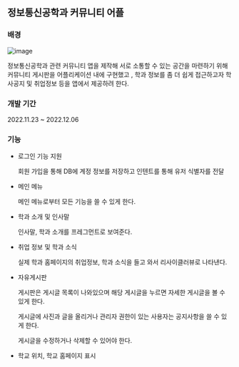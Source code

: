 ## 정보통신공학과 커뮤니티 어플
### 배경
![image](https://github.com/user-attachments/assets/c71bd3b2-6dde-4af2-879e-8d923348266e)

정보통신공학과 관련 커뮤니티 앱을 제작해 서로 소통할 수 있는 공간을 마련하기 위해
커뮤니티 게시판을 어플리케이션 내에 구현했고 , 학과 정보를 좀 더 쉽게 접근하고자
학사공지 및 취업정보 등을 앱에서 제공하려 한다.
### 개발 기간
2022.11.23 ~ 2022.12.06
### 기능
- 로그인 기능 지원

  
  회원 가입을 통해 DB에 계정 정보를 저장하고 인텐트를 통해 유저 식별자를 전달
-  메인 메뉴

  
   메인 메뉴로부터 모든 기능을 쓸 수 있게 한다.
-  학과 소개 및 인사말

  
   인사말, 학과 소개를 프레그먼트로 보여준다.
-  취업 정보 및 학과 소식

  
   실제 학과 홈페이지의 취업정보, 학과 소식을 들고 와서 리사이클러뷰로 나타낸다.
-  자유게시판

  
   게시판은 게시글 목록이 나와있으며 해당 게시글을 누르면 자세한 게시글을 볼 수 있게 한다.

   
   게시글에 사진과 글을 올리거나 관리자 권한이 있는 사용자는 공지사항을 쓸 수 있게 한다.

   
   게시글을 수정하거나 삭제할 수 있어야 한다.

  
-  학교 위치, 학교 홈페이지 표시
